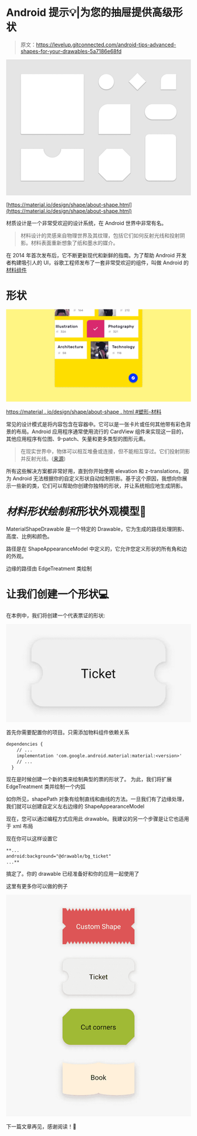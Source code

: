 # Android 提示💡|为您的抽屉提供高级形状

> 原文：<https://levelup.gitconnected.com/android-tips-advanced-shapes-for-your-drawables-5a7186e68fd>

![](img/197a65c15b995e678601dea9c6e4b60d.png)

[https://material.io/design/shape/about-shape.html](https://material.io/design/shape/about-shape.html)

材质设计是一个非常受欢迎的设计系统，在 Android 世界中非常有名。

> 材料设计的灵感来自物理世界及其纹理，包括它们如何反射光线和投射阴影。材料表面重新想象了纸和墨水的媒介。

在 2014 年首次发布后，它不断更新现代和新鲜的指南。为了帮助 Android 开发者构建吸引人的 UI，谷歌工程师发布了一套非常受欢迎的组件，叫做 Android 的[材料组件](https://github.com/material-components/material-components-android)

# 形状

![](img/0effdf8720b31da405fcc1b85165795d.png)

[https://material . io/design/shape/about-shape . html #塑形-材料](https://material.io/design/shape/about-shape.html#shaping-material)

常见的设计模式是将内容包含在容器中。它可以是一张卡片或任何其他带有彩色背景的布局。Android 应用程序通常使用流行的 CardView 组件来实现这一目的，其他应用程序有位图、9-patch、矢量和更多类型的图形元素。

> 在现实世界中，物体可以相互堆叠或连接，但不能相互穿过。它们投射阴影并反射光线。([来源](https://material.io/design/environment/surfaces.html#material-environment))

所有这些解决方案都非常好用，直到你开始使用 elevation 和 z-translations，因为 Android 无法根据你的自定义形状自动绘制阴影。基于这个原因，我想向你展示一些新的类，它们可以帮助你创建你独特的形状，并让系统相应地生成阴影。

# *材料形状绘制和*形状外观模型🎉

MaterialShapeDrawable 是一个特定的 Drawable，它为生成的路径处理阴影、高度、比例和颜色。

路径是在 ShapeAppearanceModel 中定义的，它允许您定义形状的所有角和边的外观。

边缘的路径由 EdgeTreatment 类绘制

# 让我们创建一个形状💻

在本例中，我们将创建一个代表票证的形状:

![](img/bdb600e5767328cc52540fea67e2fbf1.png)

首先你需要配置你的项目。只需添加物料组件依赖关系

```
dependencies {
    // ...
    implementation 'com.google.android.material:material:<version>'
    // ...
  }
```

现在是时候创建一个新的类来绘制典型的票的形状了。
为此，我们将扩展 EdgeTreatment 类并绘制一个内弧

如你所见，shapePath 对象有绘制直线和曲线的方法。一旦我们有了边缘处理，我们就可以创建自定义左右边缘的 ShapeAppearanceModel

现在，您可以通过编程方式应用此 drawable。我建议的另一个步骤是让它也适用于 xml 布局

现在你可以这样设置它

```
**...
android:background="@drawable/bg_ticket"
...**
```

搞定了。你的 drawable 已经准备好和你的应用一起使用了

这里有更多你可以做的例子

![](img/29e164ed3f3633151a8dcb2975b35b2d.png)

下一篇文章再见，感谢阅读！🙌